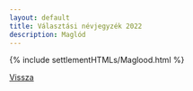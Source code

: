 ```yaml
---
layout: default
title: Választási névjegyzék 2022
description: Maglód
---
```


{% include settlementHTMLs/Maglood.html %}

[Vissza](../)